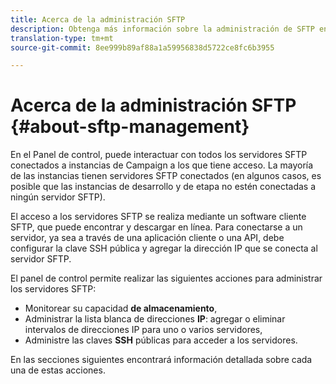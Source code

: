 ```yaml
---
title: Acerca de la administración SFTP
description: Obtenga más información sobre la administración de SFTP en el Panel de control
translation-type: tm+mt
source-git-commit: 8ee999b89af88a1a59956838d5722ce8fc6b3955

---
```



# Acerca de la administración SFTP {#about-sftp-management}

En el Panel de control, puede interactuar con todos los servidores SFTP conectados a instancias de Campaign a los que tiene acceso. La mayoría de las instancias tienen servidores SFTP conectados (en algunos casos, es posible que las instancias de desarrollo y de etapa no estén conectadas a ningún servidor SFTP).

El acceso a los servidores SFTP se realiza mediante un software cliente SFTP, que puede encontrar y descargar en línea. Para conectarse a un servidor, ya sea a través de una aplicación cliente o una API, debe configurar la clave SSH pública y agregar la dirección IP que se conecta al servidor SFTP.

El panel de control permite realizar las siguientes acciones para administrar los servidores SFTP:

* Monitorear su capacidad **de almacenamiento**,
* Administrar la lista blanca de direcciones **IP**: agregar o eliminar intervalos de direcciones IP para uno o varios servidores,
* Administre las claves **SSH** públicas para acceder a los servidores.

En las secciones siguientes encontrará información detallada sobre cada una de estas acciones.
